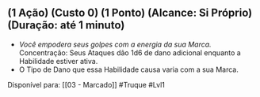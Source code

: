 ## (1 Ação) (Custo 0) (1 Ponto) (Alcance: Si Próprio) (Duração: até 1 minuto)

- *Você empodera seus golpes com a energia da sua Marca.* Concentração: Seus Ataques dão 1d6 de dano adicional enquanto a Habilidade estiver ativa.
- O Tipo de Dano que essa Habilidade causa varia com a sua Marca.

Disponível para: [[03 - Marcado]]
#Truque #Lvl1